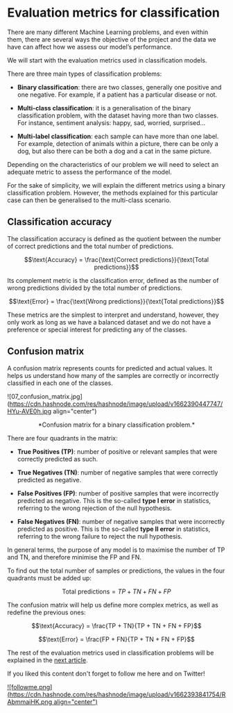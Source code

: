 # Evaluation metrics for classification

There are many different Machine Learning problems, and even within them, there are several ways the objective of the project and the data we have can affect how we assess our model’s performance.

We will start with the evaluation metrics used in classification models.

There are three main types of classification problems:

* **Binary classification**: there are two classes, generally one positive and one negative. For example, if a patient has a particular disease or not.
    
* **Multi-class classification**: it is a generalisation of the binary classification problem, with the dataset having more than two classes. For instance, sentiment analysis: happy, sad, worried, surprised…
    
* **Multi-label classification**: each sample can have more than one label. For example, detection of animals within a picture, there can be only a dog, but also there can be both a dog and a cat in the same picture.
    

Depending on the characteristics of our problem we will need to select an adequate metric to assess the performance of the model.

For the sake of simplicity, we will explain the different metrics using a binary classification problem. However, the methods explained for this particular case can then be generalised to the multi-class scenario.

## Classification accuracy

The classification accuracy is defined as the quotient between the number of correct predictions and the total number of predictions.

$$\text{Accuracy} = \frac{\text{Correct predictions}}{\text{Total predictions}}$$

Its complement metric is the classification error, defined as the number of wrong predictions divided by the total number of predictions.

$$\text{Error} = \frac{\text{Wrong predictions}}{\text{Total predictions}}$$

These metrics are the simplest to interpret and understand, however, they only work as long as we have a balanced dataset and we do not have a preference or special interest for predicting any of the classes.

## Confusion matrix

A confusion matrix represents counts for predicted and actual values. It helps us understand how many of the samples are correctly or incorrectly classified in each one of the classes.

![07_confusion_matrix.jpg](https://cdn.hashnode.com/res/hashnode/image/upload/v1662390447747/HYu-AVE0h.jpg align="center")

<center>*Confusion matrix for a binary classification problem.*</center>

There are four quadrants in the matrix:

* **True Positives (TP)**: number of positive or relevant samples that were correctly predicted as such.
    
* **True Negatives (TN)**: number of negative samples that were correctly predicted as negative.
    
* **False Positives (FP)**: number of positive samples that were incorrectly predicted as negative. This is the so-called **type I error** in statistics, referring to the wrong rejection of the null hypothesis.
    
* **False Negatives (FN)**: number of negative samples that were incorrectly predicted as positive. This is the so-called **type II error** in statistics, referring to the wrong failure to reject the null hypothesis.
    

In general terms, the purpose of any model is to maximise the number of TP and TN, and therefore minimise the FP and FN.

To find out the total number of samples or predictions, the values in the four quadrants must be added up:

$$\text{Total predictions} = TP + TN + FN + FP$$

The confusion matrix will help us define more complex metrics, as well as redefine the previous ones:

$$\text{Accuracy} = \frac{TP + TN}{TP + TN + FN + FP}$$

$$\text{Error} = \frac{FP + FN}{TP + TN + FN + FP}$$

The rest of the evaluation metrics used in classification problems will be explained in the [next article](https://mlpills.dev/machine-learning/evaluation-metrics-for-classification-2/).

If you liked this content don't forget to follow me here and on Twitter!

[![followme.png](https://cdn.hashnode.com/res/hashnode/image/upload/v1662393841754/RAbmmaiHK.png align="center")](https://twitter.com/daansan_ml)